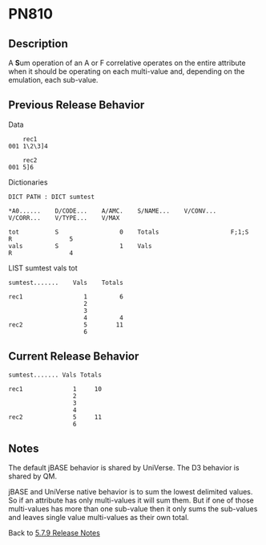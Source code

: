 # PN810

<PageHeader />

## Description

A **S**um operation of an A or F correlative operates on the entire attribute when it should be operating on each multi-value and, depending on the emulation, each sub-value.

## Previous Release Behavior

Data
```
    rec1
001 1\2\3]4

    rec2
001 5]6
```
Dictionaries
```
DICT PATH : DICT sumtest

*A0......    D/CODE...    A/AMC.    S/NAME...    V/CONV...    V/CORR...    V/TYPE...    V/MAX

tot          S                 0    Totals                    F;1;S        R                5
vals         S                 1    Vals                                   R                4
```
LIST sumtest vals tot
```
sumtest.......    Vals    Totals

rec1                 1         6
                     2
                     3
                     4         4
rec2                 5        11
                     6
```

## Current Release Behavior

```
sumtest....... Vals Totals

rec1              1     10
                  2
                  3
                  4
rec2              5     11
                  6
```

## Notes

The default jBASE behavior is shared by UniVerse. The D3 behavior is shared by QM.

jBASE and UniVerse native behavior is to sum the lowest delimited values. So if an attribute has only multi-values it will sum them. But if one of those multi-values has more than one sub-value then it only sums the sub-values and leaves single value multi-values as their own total.

Back to [5.7.9 Release Notes](./../README.md)
  
<PageFooter />
